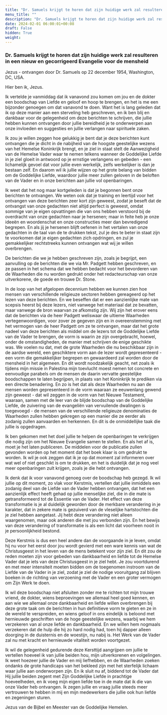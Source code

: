 ```yaml
---
title: "Dr. Samuels krijgt te horen dat zijn huidige werk zal resulteren in een nieuw en gecorrigeerd Evangelie voor de mensheid"
menu_title: ""
description: "Dr. Samuels krijgt te horen dat zijn huidige werk zal resulteren in een nieuw en gecorrigeerd Evangelie voor de mensheid"
date: 2024-02-01 06:00:01+00:08
draft: False
hidden: True
weight:
---
```

### Dr. Samuels krijgt te horen dat zijn huidige werk zal resulteren in een nieuw en gecorrigeerd Evangelie voor de mensheid

Jezus - ontvangen door Dr. Samuels op 22 december 1954, Washington, DC, USA.

Hier ben ik, Jezus.

Ik vertelde je vanmiddag dat ik vanavond zou komen om jou en de dokter een boodschap van Liefde en geloof en hoop te brengen, en het is me een bijzonder genoegen om dat vanavond te doen. Want het is lang geleden dat ik op deze manier aan een sterveling heb geschreven, en ik ben blij en dankbaar voor de gelegenheid om deze berichten te schrijven, die jullie hebben kunnen ontvangen door jullie bereidheid je te onderwerpen aan onze invloeden en suggesties en jullie verlangen naar spirituele zaken.

Ik zou je willen zeggen hoe gelukkig je bent dat je deze berichten kunt ontvangen die je dicht in de nabijheid van de hoogste geestelijke wezens van het Hemelse Koninkrijk brengt, en je ziel in staat stelt de Aanwezigheid van de Hemelse Vader waar te nemen telkens wanneer de Goddelijke Liefde in je ziel gloeit in antwoord op je ernstige verlangens en gebeden - een lichamelijk gevoel dat voor jullie even werkelijk, zelfs werkelijker is dan je bestaan zelf. En daarom wil ik jullie wijzen op het grote belang van bidden om de Goddelijke Liefde, waardoor jullie meer zullen geloven in de beloften van de Vader en in onze berichten aan jullie vol openbaringen.

Ik weet dat het nog maar kortgeleden is dat je begonnen bent onze berichten te ontvangen. We weten ook dat je training en leertijd voor het ontvangen van deze berichten zeer kort zijn geweest, zodat je beseft dat de ontvangst van onze gedachten niet altijd perfect is geweest, omdat sommige van je eigen opvattingen die van ons hebben verstoord bij de overdracht van onze gedachten naar je hersenen; maar in feite heb je onze ideeën en woordenschat en onze constructies meer dan bevredigend begrepen. En als jij je hersenen blijft oefenen in het vertalen van onze gedachten in de taal van de te drukken tekst, zul je des te beter in staat zijn te voorkomen dat je eigen gedachten zich opdringen, en zul je gemakkelijker rechtstreeks kunnen ontvangen wat wij je willen overbrengen.

De berichten die we je hebben geschreven zijn, zoals je begrijpt, een aanvulling op de berichten die we via Mr. Padgett hebben geschreven, en ze passen in het schema dat we hebben bedacht voor het bevorderen van de Waarheden die nu worden gedrukt onder het redacteurschap van onze uitverkorene, de goede en trouwe Dr. Stone.

In de loop van het afgelopen decennium hebben we kunnen zien hoe mensen van verschillende religieuze sectoren hebben gereageerd op het lezen van deze berichten. En we beseffen dat er een aanzienlijke mate van scepsis heerst bij deze lezers, niet vanwege het materiaal dat ze bevatten, maar vanwege de bron waarvan ze afkomstig zijn. Wij zijn het erover eens dat de berichten via de heer Padgett weliswaar de ultieme Waarheden vertegenwoordigen, voor zover ze gegeven zijn en in overeenstemming met het vermogen van de heer Padgett om ze te ontvangen, maar dat het grote nadeel van deze berichten als middel om de lezers tot de Goddelijke Liefde van de Vader te brengen, de vorm is waarin ze zijn overgebracht, hoewel, onder de omstandigheden, de manier met schrijven de enige geschikte was. We voelen nu dat, met de grote Waarheden die nu beschikbaar zijn in de aardse wereld, een geschiktere vorm aan de lezer wordt gepresenteerd - een vorm die gemakkelijker begrepen en gewaardeerd zal worden door de mensheid in het algemeen. En dit wordt noodzakelijk geacht, net zoals ik tijdens mijn missie in Palestina mijn toevlucht moest nemen tot concrete en eenvoudige parabels om de mensen de daarin vervatte geestelijke boodschappen te laten begrijpen, in plaats van het Koninkrijk te prediken via een directe benadering. En zo is het dat als deze Waarheden nu aan de mensen worden gepresenteerd in de vorm waaraan ze eeuwenlang gewend zijn geweest - dat wil zeggen in de vorm van het Nieuwe Testament, waaraan, samen met de leer van de blijde boodschap van de Goddelijke Liefde, de zuivering van de evangeliën van vervuilende dwalingen is toegevoegd - de mensen van de verschillende religieuze denominaties de Waarheden zullen hebben gekregen op een manier die ze eerder als zodanig zullen aanvaarden en herkennen. En dit is de onmiddellijke taak die jullie is opgedragen.

Ik ben gekomen met het doel jullie te helpen de openbaringen te verkrijgen die nodig zijn om het Nieuwe Evangelie samen te stellen. En als het af is, moet je het laten publiceren. De middelen voor de publicatie zullen gevonden worden op het moment dat het boek klaar is om gedrukt te worden. Ik wil je ook zeggen dat ik je op dat moment zal informeren over wat wel of niet geschikt is om te drukken, en het is duidelijk dat je nog veel meer openbaringen zult krijgen, zoals je die hebt ontvangen.

Ik denk dat ik voor vanavond genoeg over de boodschap heb gezegd. Ik wil jullie op dit moment, zo vlak voor Kerstmis, vertellen dat jullie inmiddels een zodanig deel van de Liefde van de Vader hebben ontvangen, dat het een aanzienlijk effect heeft gehad op jullie menselijke ziel, die in die mate is getransformeerd tot de Essentie van de Vader. Het effect van deze transformatie is je al duidelijk geworden door de merkbare verandering in je karakter, dat in zekere mate is gezuiverd van de vleselijke hartstochten die je ziel hebben aangetast. Jij hebt deze verandering niet alleen waargenomen, maar ook anderen die met jou verbonden zijn. En het bewijs van deze verandering of transformatie is als een licht dat voorheen nooit in je persoonlijkheid bestond.

Deze Kerstmis is dus een heel andere dan de voorgaande in je leven, omdat hij nu voor het eerst door jou wordt gevierd met een ware kennis van wat de Christusgeest in het leven van de mens betekent voor zijn ziel. En dit zou de reden moeten zijn voor gebeden van dankbaarheid en liefde tot de Hemelse Vader dat je iets van deze Christusgeest in je ziel hebt. Je zou voortdurend en met meer intensiteit moeten bidden om de toegenomen instroom van de Liefde van de Vader in je ziel, zodat je ziel de nodige vooruitgang zal blijven boeken in de richting van verzoening met de Vader en een groter vermogen om Zijn Werk te doen.

Ik wil deze boodschap niet afsluiten zonder me te richten tot mijn trouwe vriend, de dokter, wiens beproevingen we allemaal heel goed kennen, en aan wie we allemaal onze dankbaarheid en liefde willen overbrengen bij deze grote taak om de berichten in hun definitieve vorm te gieten en ze in de wereld te verspreiden, en wiens geloof in ons eindelijk is beloond met hernieuwde geschriften van de hoge geestelijke wezens, waarbij we hem verzekeren van al onze liefde en dankbaarheid. En we willen hem nogmaals verzekeren dat de hulp die hij zo hard nodig had, toen hij dapper alleen doorging in de duisternis en de woestijn, nu nabij is. Het Werk van de Vader zal nu met kracht en hernieuwde vitaliteit worden voortgezet.

Ik wil de gelegenheid gedurende deze Kersttijd aangrijpen om jullie te vertellen hoeveel ik van jullie beiden hou, mijn uitverkorenen en volgelingen. Ik weet hoezeer jullie de Vader en mij liefhebben, en de Waarheden zoeken ondanks de grote handicaps van het bekleed zijn met het sterfelijk lichaam waar jullie aan onderworpen zijn. En ik sluit nu af, biddend tot de Vader dat Hij jullie beiden zegent met Zijn Goddelijke Liefde in prachtige hoeveelheden, en ik voeg mijn eigen liefde toe in de mate dat ik die van onze Vader heb ontvangen. Ik zegen jullie en vraag jullie steeds meer vertrouwen te hebben in mij en mijn medewerkers die jullie ook hun liefde en zegeningen sturen.

Jezus van de Bijbel en Meester van de Goddelijke Hemelen.
